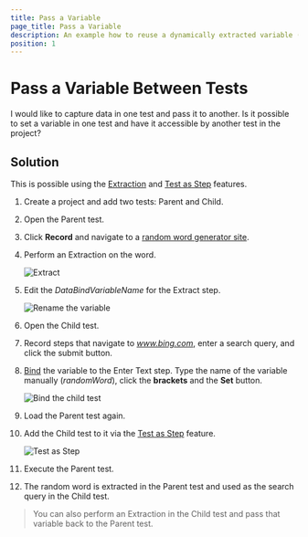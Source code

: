 ```yaml
---
title: Pass a Variable
page_title: Pass a Variable
description: An example how to reuse a dynamically extracted variable (during runtime) in different tests.
position: 1
---
```

# Pass a Variable Between Tests

I would like to capture data in one test and pass it to another. Is it possible to set a variable in one test and have it accessible by another test in the project?

## Solution

This is possible using the <a href="/features/recorder/verifications/Extraction" target="_blank">Extraction</a> and <a href="/features/custom-steps/test-as-step" target="_blank">Test as Step</a> features.

1. Create a project and add two tests: Parent and Child.

2. Open the Parent test.

3. Click **Record** and navigate to a <a href="http://watchout4snakes.com/wo4snakes/Random/RandomWordPlus" target="_blank">random word generator site</a>.

4. Perform an Extraction on the word.

	![Extract][1]

5. Edit the *DataBindVariableName* for the Extract step.

	![Rename the variable][2]

6. Open the Child test.

7. Record steps that navigate to *www.bing.com*, enter a search query, and click the submit button.

8. <a href="/features/data-driven-testing/attach-columns-input-values" target="_blank">Bind</a> the variable to the Enter Text step. Type the name of the variable manually (*randomWord*), click the **brackets** and the **Set** button.

	![Bind the child test][3]

9. Load the Parent test again.

10. Add the Child test to it via the <a href="/features/custom-steps/test-as-step" target="_blank">Test as Step</a> feature.

	![Test as Step][4]

11. Execute the Parent test.


12. The random word is extracted in the Parent test and used as the search query in the Child test.

> You can also perform an Extraction in the Child test and pass that variable back to the Parent test.

[1]: /img/knowledge-base/data-driven-testing-kb/pass-a-variable/fig1.png
[2]: /img/knowledge-base/data-driven-testing-kb/pass-a-variable/fig2.png
[3]: /img/knowledge-base/data-driven-testing-kb/pass-a-variable/fig3.png
[4]: /img/knowledge-base/data-driven-testing-kb/pass-a-variable/fig4.png
[5]: /img/knowledge-base/data-driven-testing-kb/pass-a-variable/fig5.png
